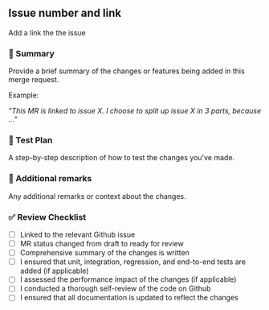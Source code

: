 ## Issue number and link

Add a link the the issue

### 📝 Summary

Provide a brief summary of the changes or features being added in this merge request.

Example:

_"This MR is linked to issue X. I choose to split up issue X in 3 parts, because ..."_

### 🧪 Test Plan

A step-by-step description of how to test the changes you've made.

### 🤔 Additional remarks

Any additional remarks or context about the changes.

### ✅ Review Checklist

* [ ] Linked to the relevant Github issue
* [ ] MR status changed from draft to ready for review
* [ ] Comprehensive summary of the changes is written
* [ ] I ensured that unit, integration, regression, and end-to-end tests are added (if applicable)
* [ ] I assessed the performance impact of the changes (if applicable)
* [ ] I conducted a thorough self-review of the code on Github
* [ ] I ensured that all documentation is updated to reflect the changes